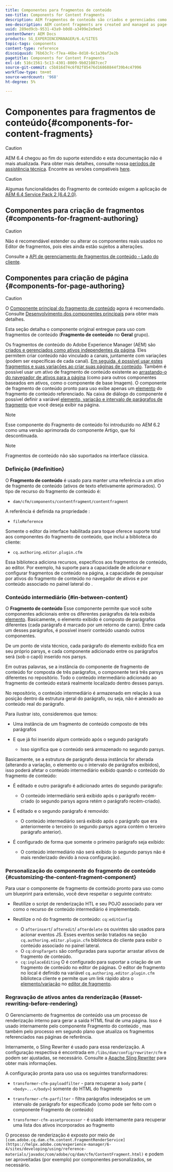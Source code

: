 ```yaml
---
title: Componentes para fragmentos de conteúdo
seo-title: Components for Content Fragments
description: AEM fragmentos de conteúdo são criados e gerenciados como ativos independentes da página
seo-description: AEM content fragments are created and managed as page-independent assets
uuid: 289ed9cb-9531-43a9-b0d8-a3499e2e9ee5
contentOwner: AEM Docs
products: SG_EXPERIENCEMANAGER/6.4/SITES
topic-tags: components
content-type: reference
discoiquuid: 76b63c7c-f7ea-46be-8d10-6c1a30af2e2b
pagetitle: Components for Content Fragments
exl-id: 516c1561-5c13-4301-8009-9b021087cec7
source-git-commit: c5b816d74c6f02f85476d16868844f39b4c47996
workflow-type: tm+mt
source-wordcount: '968'
ht-degree: 5%

---
```


# Componentes para fragmentos de conteúdo{#components-for-content-fragments}

>[!CAUTION]
>
>AEM 6.4 chegou ao fim do suporte estendido e esta documentação não é mais atualizada. Para obter mais detalhes, consulte nossa [períodos de assistência técnica](https://helpx.adobe.com/br/support/programs/eol-matrix.html). Encontre as versões compatíveis [here](https://experienceleague.adobe.com/docs/).

>[!CAUTION]
>
>Algumas funcionalidades do Fragmento de conteúdo exigem a aplicação de [AEM 6.4 Service Pack 2 (6.4.2.0)](/help/release-notes/sp-release-notes.md).

## Componentes para criação de fragmentos {#components-for-fragment-authoring}

>[!CAUTION]
>
>Não é recomendável estender ou alterar os componentes reais usados no Editor de fragmentos, pois eles ainda estão sujeitos a alterações.

Consulte a [API de gerenciamento de fragmentos de conteúdo - Lado do cliente](/help/sites-developing/customizing-content-fragments.md#the-content-fragment-management-api-client-side).

## Componentes para criação de página {#components-for-page-authoring}

>[!CAUTION]
>
>O [Componente principal do fragmento de conteúdo](https://helpx.adobe.com/experience-manager/core-components/using/content-fragment-component.html) agora é recomendado. Consulte [Desenvolvimento dos componentes principais](https://helpx.adobe.com/experience-manager/core-components/using/developing.html) para obter mais detalhes.
>
>Esta seção detalha o componente original entregue para uso com fragmentos de conteúdo (**Fragmento de conteúdo** no **Geral** grupo).

Os fragmentos de conteúdo do Adobe Experience Manager (AEM) são [criados e gerenciados como ativos independentes da página](/help/assets/content-fragments.md). Eles permitem criar conteúdo não vinculado a canais, juntamente com variações (podem ser específicas de cada canal). [Em seguida, é possível usar estes fragmentos e suas variações ao criar suas páginas de conteúdo](/help/sites-authoring/content-fragments.md). Também é possível usar um ativo de fragmento de conteúdo existente ao [arrastando-o do navegador de ativos para a página](/help/sites-authoring/content-fragments.md#adding-a-content-fragment-to-your-page) (como para outros componentes baseados em ativos, como o componente de base Imagem). O componente de fragmento de conteúdo pronto para uso exibe apenas um [elemento](/help/assets/content-fragments.md#constituent-parts-of-a-content-fragment) do fragmento de conteúdo referenciado. Na caixa de diálogo do componente é possível definir a variável [elemento, variação e intervalo de parágrafos de fragmento](/help/assets/content-fragments.md#constituent-parts-of-a-content-fragment) que você deseja exibir na página.

>[!NOTE]
>
>Esse componente do Fragmento de conteúdo foi introduzido no AEM 6.2 como uma versão aprimorada do componente Artigo, que foi descontinuada.

>[!NOTE]
>
>Fragmentos de conteúdo não são suportados na interface clássica.

### Definição {#definition}

O **Fragmento de conteúdo** é usado para manter uma referência a um ativo de fragmento de conteúdo (ativos de texto efetivamente aprimorados). O tipo de recurso do fragmento de conteúdo é:

* `dam/cfm/components/contentfragment/contentfragment`

A referência é definida na propriedade :

* `fileReference`

Somente o editor da interface habilitada para toque oferece suporte total aos componentes do fragmento de conteúdo, que inclui a biblioteca do cliente:

* `cq.authoring.editor.plugin.cfm`

Essa biblioteca adiciona recursos, específicos aos fragmentos de conteúdo, ao editor. Por exemplo, há suporte para a capacidade de adicionar e configurar fragmentos de conteúdo na página, a capacidade de pesquisar por ativos do fragmento de conteúdo no navegador de ativos e por conteúdo associado no painel lateral do .

### Conteúdo intermediário {#in-between-content}

O **Fragmento de conteúdo** Esse componente permite que você solte componentes adicionais entre os diferentes parágrafos da tela exibida [elemento](/help/assets/content-fragments.md#constituent-parts-of-a-content-fragment). Basicamente, o elemento exibido é composto de parágrafos diferentes (cada parágrafo é marcado por um retorno de carro). Entre cada um desses parágrafos, é possível inserir conteúdo usando outros componentes.

De um ponto de vista técnico, cada parágrafo do elemento exibido fica em seu próprio parsys, e cada componente adicionado entre os parágrafos será (sob o capô) inserido nos parsys.

Em outras palavras, se a instância do componente de fragmento de conteúdo for composta de três parágrafos, o componente terá três parsys diferentes no repositório. Todo o conteúdo intermediário adicionado ao fragmento de conteúdo estará realmente localizado dentro desses parsys.

No repositório, o conteúdo intermediário é armazenado em relação à sua posição dentro da estrutura geral do parágrafo, ou seja, não é anexado ao conteúdo real do parágrafo.

Para ilustrar isto, consideremos que temos:

* Uma instância de um fragmento de conteúdo composto de três parágrafos
* E que já foi inserido algum conteúdo após o segundo parágrafo

   * Isso significa que o conteúdo será armazenado no segundo parsys.

Basicamente, se a estrutura de parágrafo dessa instância for alterada (alterando a variação, o elemento ou o intervalo de parágrafos exibidos), isso poderá afetar o conteúdo intermediário exibido quando o conteúdo do fragmento de conteúdo:

* É editado e outro parágrafo é adicionado antes do segundo parágrafo:

   * O conteúdo intermediário será exibido após o parágrafo recém-criado (o segundo parsys agora retém o parágrafo recém-criado).

* É editado e o segundo parágrafo é removido:

   * O conteúdo intermediário será exibido após o parágrafo que era anteriormente o terceiro (o segundo parsys agora contém o terceiro parágrafo anterior).

* É configurado de forma que somente o primeiro parágrafo seja exibido:

   * O conteúdo intermediário não será exibido (o segundo parsys não é mais renderizado devido à nova configuração).

### Personalização do componente do fragmento de conteúdo {#customizing-the-content-fragment-component}

Para usar o componente de fragmento de conteúdo pronto para uso como um blueprint para extensão, você deve respeitar o seguinte contrato:

* Reutilize o script de renderização HTL e seu POJO associado para ver como o recurso de conteúdo intermediário é implementado.
* Reutilize o nó do fragmento de conteúdo: `cq:editConfig`

   * O `afterinsert`/ `afteredit`/ `afterdelete` os ouvintes são usados para acionar eventos JS. Esses eventos serão tratados na seção `cq.authoring.editor.plugin.cfm` biblioteca do cliente para exibir o conteúdo associado no painel lateral.
   * O `cq:dropTargets` são configuradas para suportar arrastar ativos de fragmento de conteúdo.
   * `cq:inplaceEditing` O é configurado para suportar a criação de um fragmento de conteúdo no editor de páginas. O editor de fragmento no local é definido na variável `cq.authoring.editor.plugin.cfm` biblioteca cliente e permite que um link rápido abra o [elemento/variação](/help/assets/content-fragments.md#constituent-parts-of-a-content-fragment) no [editor de fragmento](/help/assets/content-fragments-variations.md).

### Regravação de ativos antes da renderização {#asset-rewriting-before-rendering}

O Gerenciamento de fragmentos de conteúdo usa um processo de renderização interno para gerar a saída HTML final de uma página. Isso é usado internamente pelo componente Fragmento do conteúdo , mas também pelo processo em segundo plano que atualiza os fragmentos referenciados nas páginas de referência.

Internamente, o Sling Rewriter é usado para essa renderização. A configuração respectiva é encontrada em `/libs/dam/config/rewriter/cfm` e podem ser ajustadas, se necessário. Consulte a [Apache Sling Rewriter](https://sling.apache.org/documentation/bundles/output-rewriting-pipelines-org-apache-sling-rewriter.html) para obter mais informações.

A configuração pronta para uso usa os seguintes transformadores:

* `transformer-cfm-payloadfilter` - para recuperar a `body` parte ( `<body>...</body>`) somente do HTML do fragmento

* `transformer-cfm-parfilter` - filtra parágrafos indesejados se um intervalo de parágrafo for especificado (como pode ser feito com o componente Fragmento de conteúdo)
* `transformer-cfm-assetprocessor` - é usado internamente para recuperar uma lista dos ativos incorporados ao fragmento

O processo de renderização é exposto por meio de ` [com.adobe.cq.dam.cfm.content.FragmentRenderService](https://helpx.adobe.com/experience-manager/6-4/sites/developing/using/reference-materials/javadoc/com/adobe/cq/dam/cfm/ContentFragment.html)` e podem ser aproveitadas (por exemplo) por componentes personalizados, se necessário.
